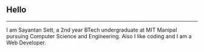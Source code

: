 ## Hello
***
I am Sayantan Sett, a 2nd year BTech undergraduate at MIT Manipal pursuing Computer Science and Engineering.
Also I like coding and I am a Web Developer.